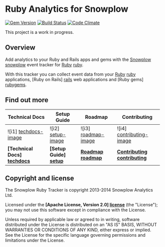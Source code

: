 # Ruby Analytics for Snowplow 
[![Gem Version](https://badge.fury.io/rb/snowplow-tracker.svg)](http://badge.fury.io/rb/snowplow-tracker)
[![Build Status](https://travis-ci.org/snowplow/snowplow-ruby-tracker.png)](https://travis-ci.org/snowplow/snowplow-ruby-tracker)
[![Code Climate](https://codeclimate.com/github/snowplow/snowplow-ruby-tracker.png)](https://codeclimate.com/github/snowplow/snowplow-ruby-tracker)

This project is a work in progress.

## Overview

Add analytics to your Ruby and Rails apps and gems with the [Snowplow] [snowplow] event tracker for [Ruby] [ruby].

With this tracker you can collect event data from your [Ruby] [ruby] applications, [Ruby on Rails] [rails] web applications and [Ruby gems] [rubygems].

## Find out more

| Technical Docs                  | Setup Guide               | Roadmap                 | Contributing                      |
|---------------------------------|---------------------------|-------------------------|-----------------------------------|
| ![i1] [techdocs-image]          | ![i2] [setup-image]       | ![i3] [roadmap-image]   | ![i4] [contributing-image]        |
| **[Technical Docs] [techdocs]** | **[Setup Guide] [setup]** | **[Roadmap] [roadmap]** | **[Contributing] [contributing]** |

## Copyright and license

The Snowplow Ruby Tracker is copyright 2013-2014 Snowplow Analytics Ltd.

Licensed under the **[Apache License, Version 2.0] [license]** (the "License");
you may not use this software except in compliance with the License.

Unless required by applicable law or agreed to in writing, software
distributed under the License is distributed on an "AS IS" BASIS,
WITHOUT WARRANTIES OR CONDITIONS OF ANY KIND, either express or implied.
See the License for the specific language governing permissions and
limitations under the License.

[ruby]: xxx
[rails]: xxx
[rubygems]: xxx

[snowplow]: http://snowplowanalytics.com

[techdocs-image]: https://d3i6fms1cm1j0i.cloudfront.net/github/images/techdocs.png
[setup-image]: https://d3i6fms1cm1j0i.cloudfront.net/github/images/setup.png
[roadmap-image]: https://d3i6fms1cm1j0i.cloudfront.net/github/images/roadmap.png
[contributing-image]: https://d3i6fms1cm1j0i.cloudfront.net/github/images/contributing.png

[techdocs]: https://github.com/snowplow/snowplow/wiki/Ruby-Tracker
[setup]: https://github.com/snowplow/snowplow/wiki/Ruby-Tracker-Setup
[roadmap]: https://github.com/snowplow/snowplow/wiki/Ruby-Tracker-Roadmap
[contributing]: https://github.com/snowplow/snowplow/wiki/Ruby-Tracker-Contributing

[license]: http://www.apache.org/licenses/LICENSE-2.0
